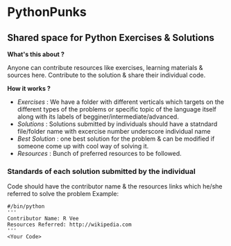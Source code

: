 # PythonPunks
## Shared space for Python Exercises & Solutions

**What's this about ?**

Anyone can contribute resources like exercises, learning materials & sources here. Contribute to the solution & share their individual code.

**How it works ?**

* *Exercises* : We have a folder with different verticals which targets on the different types of the problems or specific topic of the language itself along with its labels of begginer/intermediate/advanced.
* *Solutions* : Solutions submitted by individuals should have a statndard file/folder name with excercise number underscore individual name
* *Best Solution* : one best solution for the problem & can be modified if someone come up with cool way of solving it.
* *Resources* : Bunch of preferred resources to be followed.



### Standards of each solution submitted by the individual
Code should have the contributor name & the resources links which he/she referred to solve the problem
Example:
```
#/bin/python
'''
Contributor Name: R Vee
Resources Referred: http://wikipedia.com
'''
<Your Code>
```
